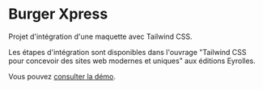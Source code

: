 # Burger Xpress
Projet d'intégration d'une maquette avec Tailwind CSS.

Les étapes d'intégration sont disponibles dans l'ouvrage "Tailwind CSS pour concevoir des sites web modernes et uniques" aux éditions Eyrolles.

Vous pouvez [consulter la démo](https://burger-xpress-tailwind-css.vercel.app/).